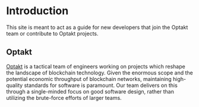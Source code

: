 # Introduction

This site is meant to act as a guide for new developers that join the Optakt team or contribute to Optakt projects.

## Optakt

[Optakt](https://github.com/optakt) is a tactical team of engineers working on projects which reshape the landscape of blockchain technology.
Given the enormous scope and the potential economic throughput of blockchain networks, maintaining high-quality standards for software is paramount.
Our team delivers on this through a single-minded focus on good software design, rather than utilizing the brute-force efforts of larger teams.
